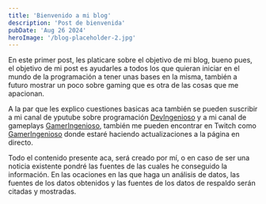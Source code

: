 ```yaml
---
title: 'Bienvenido a mi blog'
description: 'Post de bienvenida'
pubDate: 'Aug 26 2024'
heroImage: '/blog-placeholder-2.jpg'
---
```


En este primer post, les platicare sobre el objetivo de mi blog, bueno pues, el objetivo de mi post es ayudarles a todos los que quieran iniciar en el mundo de la programación a tener unas bases en la misma, también a futuro mostrar un poco sobre gaming que es otra de las cosas que me apacionan.

A la par que les explico cuestiones basicas aca también se pueden suscribir a mi canal de yputube sobre programación <a href="https://youtube.com/@devingenioso-j2h?si=-ffeiLf3Q4f3C6dK"> DevIngenioso</a> y a mi canal de gameplays <a href="https://youtube.com/@gameringenioso?si=b5xmpAjauvXWkT2D">GamerIngenioso</a>, también me pueden encontrar en Twitch como <a href="https://www.twitch.tv/gameringenioso">GamerIngenioso</a> donde estaré haciendo actualizaciones a la página en directo.

Todo el contenido presente aca, será creado por mí, o en caso de ser una noticia existente pondré las fuentes de las cuales he conseguido la información. En las ocaciones en las que haga un análisis de datos, las fuentes de los datos obtenidos y las fuentes de los datos de respaldo serán citadas y mostradas.